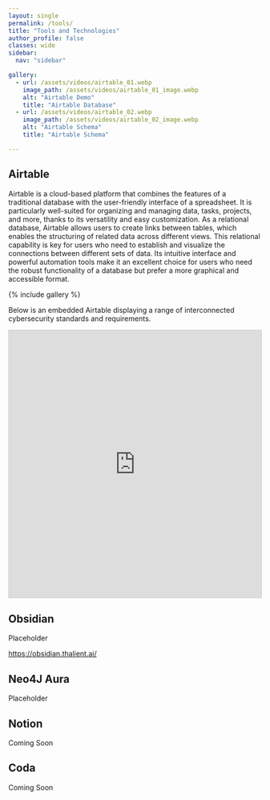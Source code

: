 ```yaml
---
layout: single
permalink: /tools/
title: "Tools and Technologies"
author_profile: false
classes: wide
sidebar:
  nav: "sidebar"

gallery:
  - url: /assets/videos/airtable_01.webp
    image_path: /assets/videos/airtable_01_image.webp
    alt: "Airtable Demo"
    title: "Airtable Database"
  - url: /assets/videos/airtable_02.webp
    image_path: /assets/videos/airtable_02_image.webp
    alt: "Airtable Schema"
    title: "Airtable Schema"

---
```


## Airtable

Airtable is a cloud-based platform that combines the features of a traditional database with the user-friendly interface of a spreadsheet. It is particularly well-suited for organizing and managing data, tasks, projects, and more, thanks to its versatility and easy customization. As a relational database, Airtable allows users to create links between tables, which enables the structuring of related data across different views. This relational capability is key for users who need to establish and visualize the connections between different sets of data. Its intuitive interface and powerful automation tools make it an excellent choice for users who need the robust functionality of a database but prefer a more graphical and accessible format.

{% include gallery %}

Below is an embedded Airtable displaying a range of interconnected cybersecurity standards and requirements.

<iframe class="airtable-embed" src="https://airtable.com/embed/appIfMZL3Q2ydSFFk/shrT54RhWgP8oeoKI?backgroundColor=purpleDusty&layout=grid" frameborder="0" onmousewheel="" width="100%" height="533" style="background: transparent; border: 1px solid #ccc;"></iframe>

## Obsidian

Placeholder

https://obsidian.thalient.ai/

## Neo4J Aura

Placeholder

## Notion

Coming Soon

## Coda

Coming Soon